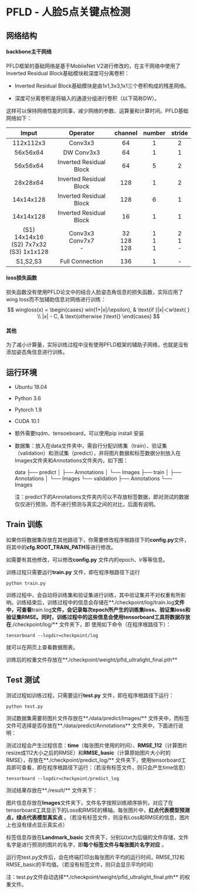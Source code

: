 # PFLD - 人脸5点关键点检测

## 网络结构 ##

#### backbone主干网络 ####

PFLD框架的基础网络是基于MoblieNet V2进行修改的，在主干网络中使用了Inverted Residual Block基础模块和深度可分离卷积：

* Inverted Residual Block基础模块是由1x1,3x3,1x1三个卷积构成的残差网络。

* 深度可分离卷积是将输入的通道分组进行卷积（以下简称DW）。

这样可以保持网络性能的同事，减少网络的参数、运算量和计算时间。PFLD基础网络如下：

|                      Imput                       |          Operator           |       channel        |     number      |     stride      |
| :----------------------------------------------: | :-------------------------: | :------------------: | :-------------: | :-------------: |
|                    112x112x3                     |           Conv3x3           |          64          |        1        |        2        |
|                     56x56x64                     |         DW Conv3x3          |          64          |        1        |        1        |
|                     56x56x64                     |   Inverted Residual Block   |          64          |        5        |        2        |
|                     28x28x64                     |   Inverted Residual Block   |         128          |        1        |        2        |
|                    14x14x128                     |   Inverted Residual Block   |         128          |        6        |        1        |
|                    14x14x128                     |   Inverted Residual Block   |          16          |        1        |        1        |
| (S1) 14x14x16<br />(S2) 7x7x32<br />(S3) 1x1x128 | Conv3x3<br />Conv7x7<br />- | 32<br />128<br />128 | 1<br />1<br />1 | 2<br />1<br />- |
|                     S1,S2,S3                     |       Full Connection       |         136          |        1        |        -        |

#### loss损失函数 ####

损失函数没有使用PFLD论文中的结合人脸姿态角信息的损失函数，实际应用了wing loss而不加辅助信息对网络进行训练：
$$
wingloss(x) = 
\begin{cases} 
wln(1+|x|/\epsilon),  & \text{if }|x|＜w\text{ } \\
|x| - C, & \text{otherwise }\text{}
\end{cases}
$$

#### 其他 ####

为了减小计算量，实际训练过程中没有使用PFLD框架的辅助子网络，也就是没有添加姿态角信息进行训练。

## 运行环境 ##

* Ubuntu 18.04

* Python 3.6

* Pytorch 1.9

* CUDA 10.1

* 额外需要tqdm、tensoeboard，可以使用pip install <package> 安装

* 数据集：放入在data文件夹中，需自行分配训练集（train）、验证集（validation）和测试集（predict），并将图片数据和标签数据分别放入在Images文件夹和Annotations文件夹内，如下图：

  data
  ├── predict
  │   ├── Annotations
  │   └── Images
  ├── train
  │   ├── Annotations
  │   └── Images
  └── validation
      ├── Annotations
      └── Images

  注：predict下的Annotations文件夹内可以不存放标签数据，即对测试的数据仅仅进行预测，而不进行预测与真实之间的对比，后面有说明。

## Train 训练 ##

如果你将数据集存放在其他路径下，你需要修改程序根路径下的**config.py**文件，将其中的**cfg.ROOT_TRAIN_PATH**等进行修改。

如需要有其他修改，可以修改**config.py** 文件内的epoch、lr等等信息。

训练过程只需要运行**train.py** 文件，即在程序根路径下运行 

```shell
python train.py
```

训练过程中，会自动将训练集和验证集进行训练，其中验证集并不对权重有所影响。训练结束后，训练过程中的信息会存储在**./checkpoint/log/train.log**文件中，可查看**train.log**文件，会记录每次epoch所产生的训练集loss、验证集loss和验证集RMSE。同时，训练过程中的这些信息会使用tensorboard工具将数据存放在**./checkpoint/log/** 文件夹下，即 使用如下命令（在程序根路径下）：

```shell
tensorboard --logdir=checkpoint/log
```

就可以在网页上查看数据图表。

训练后的权重文件存放在**./checkpoint/weight/pfld_ultralight_final.pth** 

## Test 测试 ##

测试过程如训练过程，只需要运行**test.py** 文件，即在程序根路径下运行：

```shell
python test.py
```

测试数据集需要将图片文件存放在**./data/predict/Images/** 文件夹中，而标签文件可选择是否存放在**./data/predict/Annotations** 文件夹中，下面进行说明：

测试过程会产生过程信息：**time**（每张图片使用的时间）、**RMSE_112**（计算图片resize成112大小之后的RMSE）和**RMSE_basic**（计算原始图片大小时的RMSE），存放在**./checkpoint/predict_log/** 文件夹下，使用tensorboard工具即可查看，即在程序根路径下运行：（若没有标签文件，则只会产生time信息）

```shell
tensorboard --logdir=checkpoint/predict_log
```

测试结果存放在**./result/** 文件夹下：

图片信息存放在**Images**文件夹下，文件名字按照训练顺序排列，对应了在tensorboard工具显示下的Loss和RMSE的横轴。每张图片中，**红点代表模型预测点，绿点代表模型真实点** 。（若没有标签文件，则没有Loss和RMSE的信息，图片上也没有绿点显示真实点）

标签信息存放在**Landmark_basic** 文件夹下，分别以txt为后缀的文件存储，文件名字是进行预测的图片的名字，即**每个标签文件与每张图片名字对应** 。

运行完test.py文件后，会在终端打印出每张图片平均的运行时间，RMSE_112和RMSE_basic的平均值。（若没有标签文件，则只会显示平均时间）

注：test.py文件自动选择**./checkpoint/weight/pfld_ultralight_final.pth** 的权重文件。

